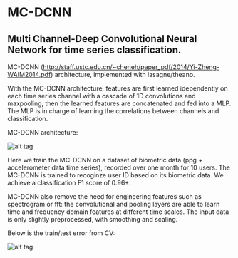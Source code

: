 # MC-DCNN
## Multi Channel-Deep Convolutional Neural Network for time series classification.

MC-DCNN (http://staff.ustc.edu.cn/~cheneh/paper_pdf/2014/Yi-Zheng-WAIM2014.pdf) architecture, implemented with lasagne/theano. 

With the MC-DCNN architecture, features are first learned idependently on each time series channel with a
cascade of 1D convolutions and maxpooling, then the learned features are concatenated and fed into a MLP. 
The MLP is in charge of learning the correlations between channels and classification.

MC-DCNN architecture:

![alt tag](https://github.com/LouisFoucard/MC_DCNN/blob/master/architecture.png)

Here we train the MC-DCNN on a dataset of biometric data (ppg + accelerometer data time series), recorded over one month for 10 users. The MC-DCNN is trained to recoginze user ID based on its biometric data.
We achieve a classification F1 score of 0.96+.

MC-DCNN also remove the need for engineering features such as spectrogram or fft: the convolutional and pooling layers are able to learn time and frequency domain features at different time scales. The input data is only slightly preprocessed, with smoothing and scaling.

Below is the train/test error from CV:

![alt tag](https://github.com/LouisFoucard/MC_DCNN/blob/master/CV.png)
